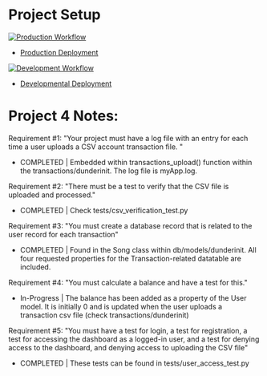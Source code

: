 # Project Setup

[![Production Workflow](https://github.com/rod608/is218_p4/actions/workflows/prod.yml/badge.svg)](https://github.com/rod608/is218_p4/actions/workflows/prod.yml)

* [Production Deployment](https://ren9-p4-prod.herokuapp.com/)


[![Development Workflow](https://github.com/rod608/is218_p4/actions/workflows/dev.yml/badge.svg)](https://github.com/rod608/is218_p4/actions/workflows/dev.yml)

* [Developmental Deployment](https://ren9-p4-dev.herokuapp.com/)

# Project 4 Notes: 
Requirement #1: "Your project must have a log file with an entry for each time a user uploads a CSV account transaction file. "
   - COMPLETED | Embedded within transactions_upload() function within the transactions/dunderinit. The log file is myApp.log.

Requirement #2: "There must be a test to verify that the CSV file is uploaded and processed."
   - COMPLETED | Check tests/csv_verification_test.py

Requirement #3: "You must create a database record that is related to the user record for each transaction"
   - COMPLETED | Found in the Song class within db/models/dunderinit. All four requested properties for the Transaction-related datatable are included.

Requirement #4: "You must calculate a balance and have a test for this."
   - In-Progress | The balance has been added as a property of the User model. It is initially 0 and is updated when the user uploads a transaction csv file (check transactions/dunderinit)

Requirement #5: "You must have a test for login, a test for registration, a test for accessing the dashboard as a logged-in user, and a test for denying access to the dashboard, and denying access to uploading the CSV file"
   - COMPLETED | These tests can be found in tests/user_access_test.py
